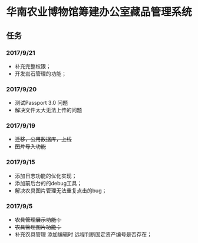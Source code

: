 # 华南农业博物馆筹建办公室藏品管理系统

## 任务

### 2017/9/21
- 补充完整权限；
- 开发岩石管理的功能；

### 2017/9/20
- 测试Passport 3.0 问题
- 解决文件太大无法上传的问题

### 2017/9/19
- <del>迁移，公用数据库，上线</del>
- <del>图片导入功能</del>

### 2017/9/15
- 添加日志功能的优化实现；
- 添加前后台的的debug工具；
- 解决农具图片管理无法重复点击的bug；

### 2017/9/5
- <del>农具管理展示功能；</del>
- <del>农具管理图片功能；</del>
- 补充农具管理 添加编辑时 远程判断固定资产编号是否存在；

